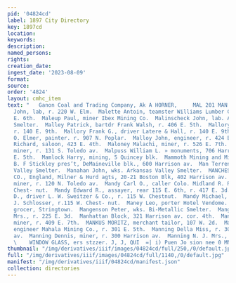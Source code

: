 ```yaml
---
pid: '04824cd'
label: 1897 City Directory
key: 1897cd
location: 
keywords: 
description: 
named_persons: 
rights: 
creation_date: 
ingest_date: '2023-08-09'
format: 
source: 
order: '4824'
layout: cmhc_item
text: "   Ganon Coal and Trading Company, Ak A HORNER,     MAL 201 MAN        Malengk
  John, lab, r. 220 W. Elm.  Malette Antoin, teamster Williams Lumber Co., r. 302
  E. 6th.  Maleup Paul, miner Ibex Mining Co.  Malinscheck John, lab. Arkansas Valley
  Smelter.  Malley Patrick, bartdr Frank Walsh, r. 406 E. 5th.  Mallory E. R. Mrs.,
  r. 140 E. 9th.  Mallory Frank G., driver Latere & Hall, r. 140 E. 9th.  Mallory
  O. Elmer, painter. r. 907 N. Poplar.  Malloy John, engineer, r. 424 E. 6th.  Malloy’
  Richard, saloon, 423 E. 4th.  Maloney Malachi, miner, r. 526 E. 7th.  Malotte Michael,
  miner, r. 131 S. Toledo av.  Malpuss William L. » monuments, 706 Harrison a r. 302
  E. 5th.  Mamlock Harry, mining, 5 Quincey blk.  Mammoth Mining and Milling Co.,
  B. F Stickley pres’t, DeMaineville blk., 600 Harrison av.  Man Terrence, wks. Arkansas
  Valley Smelter.  Manahan John, wks. Arkansas Valley Smelter.  MANCHESTER FIRE ASSURANCE
  CO., England, Milner & Hurd agts, 20-21 Boston Blk, 402 Harrison av.  Mandl Charles,
  miner, r. 120 N. Toledo av.  Mandy Carl O., caller Colo. Midland R. R., r. 115 W.
  Chest- nut.  Mandy Edward R., assayer, rear 115 E. 6th, r. 417 E. 3d.  Mandy Florentine
  D., driver L. W. Sweitzer & Co., r. 115 W. Chestnut.  Mandy Michael, carpenter G.
  J. Schlosser, r.115 W. Chest- nut.  Maney Leo, porter Hotel Vendome.  - Mangan John,
  grocer, Stringtown.  Mangenson Peter, wks. Bi-Metallic Smelter.  Mangold Margaret
  Mrs., r. 225 E. 3d.  Manhattan Block, 321 Harrison av. cor. 4th.  Manion Bernard,
  miner, r. 409 E. 7th.  MANKUS MORITZ, merchant tailor, 107 W. 2d.  Mann Joseph B.,
  engineer Mahala Mining Co., r. 301 E. 5th.  Manning Della Miss, r. 300 Harrison
  av.  Manning Dennis, miner, r. 300 Harrison av.  Manning N. J. Mrs., r. 311 N. Pine.
  \    WINDOW GLASS, ers stzzer. J, J, QUI  =| i) Puen Jo sion nee 0 MNUO 38078 3H "
thumbnail: "/img/derivatives/iiif/images/04824cd/full/250,/0/default.jpg"
full: "/img/derivatives/iiif/images/04824cd/full/1140,/0/default.jpg"
manifest: "/img/derivatives/iiif/04824cd/manifest.json"
collection: directories
---
```

